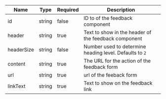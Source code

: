 | Name       | Type   | Required | Description                                             |
| ---------- | ------ | -------- | ------------------------------------------------------- |
| id         | string | false    | ID to of the feedback component                         |
| header     | string | true     | Text to show in the header of the feedback component    |
| headerSize | string | false    | Number used to determine heading level. Defaults to `2` |
| content    | string | true     | The URL for the action of the feedback form             |
| url        | string | true     | url of the feeback form                                 |
| linkText   | string | true     | Text to show on the feedback link                       |
